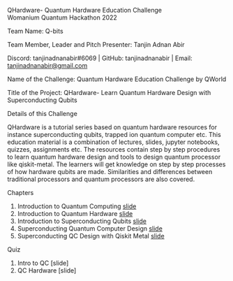 QHardware- Quantum Hardware Education Challenge  
Womanium Quantum Hackathon 2022  

Team Name: Q-bits  

Team Member, Leader and Pitch Presenter: Tanjin Adnan Abir  

Discord: tanjinadnanabir#6069 | GitHub: tanjinadnanabir | Email: tanjinadnanabir@gmail.com  

Name of the Challenge: Quantum Hardware Education Challenge by QWorld  

Title of the Project: QHardware- Learn Quantum Hardware Design with Superconducting Qubits  

Details of this Challenge  

QHardware is a tutorial series based on quantum hardware resources for instance superconducting qubits, trapped ion quantum computer etc. This education material is a combination of lectures, slides, jupyter notebooks, quizzes, assignments etc. The resources contain step by step procedures to learn quantum hardware design and tools to design quantum processor like qiskit-metal. The learners will get knowledge on step by step processes of how hardware qubits are made. Similarities and differences between traditional processors and quantum processors are also covered.  

Chapters  

1. Introduction to Quantum Computing  [slide](https://github.com/tanjinadnanabir/QHardware-QWorld-Quantum-Hardware-Education-Challenge/blob/main/lectures/CH-1%20Introduction%20to%20Quantum%20Computing.pdf)  
2. Introduction to Quantum Hardware  [slide](https://github.com/tanjinadnanabir/QHardware-QWorld-Quantum-Hardware-Education-Challenge/blob/main/lectures/CH-2%20Introduction%20to%20Quantum%20Hardware.pdf)  
3. Introduction to Superconducting Qubits  [slide](https://github.com/tanjinadnanabir/QHardware-QWorld-Quantum-Hardware-Education-Challenge/blob/main/lectures/CH-3%20Introduction%20to%20Superconducting%20Qubits.pdf)  
4. Superconducting Quantum Computer Design  [slide](https://github.com/tanjinadnanabir/QHardware-QWorld-Quantum-Hardware-Education-Challenge/blob/main/lectures/CH-4%20Superconducting%20Quantum%20Computer%20Design.pdf)  
5. Superconducting QC Design with Qiskit Metal  [slide](https://github.com/tanjinadnanabir/QHardware-QWorld-Quantum-Hardware-Education-Challenge/blob/main/lectures/CH-5%20Superconducting%20QC%20Design%20with%20Qiskit%20Metal.pdf)  

Quiz

1. Intro to QC  [slide]  
2. QC Hardware  [slide]  
